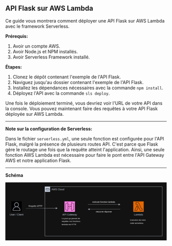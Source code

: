API Flask sur AWS Lambda
------------------------

Ce guide vous montrera comment déployer une API Flask sur AWS Lambda avec le framework Serverless.

**Prérequis:**

1. Avoir un compte AWS.
2. Avoir Node.js et NPM installés.
3. Avoir Serverless Framework installé.

**Étapes:**

1. Clonez le dépôt contenant l'exemple de l'API Flask.
2. Naviguez jusqu'au dossier contenant l'exemple de l'API Flask.
3. Installez les dépendances nécessaires avec la commande `npm install`.
4. Déployez l'API avec la commande `sls deploy`.

Une fois le déploiement terminé, vous devriez voir l'URL de votre API dans la console. Vous pouvez maintenant faire des requêtes à votre API Flask déployée sur AWS Lambda.

----------------------------------------------

**Note sur la configuration de Serverless:**

Dans le fichier `serverless.yml`, une seule fonction est configurée pour l'API Flask, malgré la présence de plusieurs routes API. C'est parce que Flask gère le routage une fois que la requête atteint l'application. Ainsi, une seule fonction AWS Lambda est nécessaire pour faire le pont entre l'API Gateway AWS et notre application Flask.

----------------------------------------------


**Schéma**

![aws-lambda-api-gateway](docs/img/aws-lambda-api-gateway.jpg)